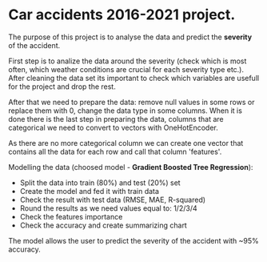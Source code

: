 # Car accidents 2016-2021 project.

The purpose of this project is to analyse the data and predict the **severity** of the accident.

First step is to analize the data around the severity (check which is most often, which weather conditions are crucial for each severity type etc.). After cleaning the data set its important to check which variables are usefull for the project and drop the rest.

After that we need to prepare the data: remove null values in some rows or replace them with 0, change the data type in some columns. When it is done there is the last step in preparing the data, columns that are categorical we need to convert to vectors with OneHotEncoder.

As there are no more categorical column we can create one vector that contains all the data for each row and call that column 'features'.

Modelling the data (choosed model - **Gradient Boosted Tree Regression**):
* Split the data into train (80%) and test (20%) set
* Create the model and fed it with train data
* Check the result with test data (RMSE, MAE, R-squared)
* Round the results as we need values equal to: 1/2/3/4
* Check the features importance
* Check the accuracy and create summarizing chart

The model allows the user to predict the severity of the accident with ~95% accuracy.
